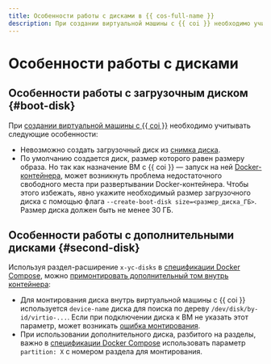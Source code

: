 ```yaml
---
title: Особенности работы с дисками в {{ cos-full-name }}
description: При создании виртуальной машины с {{ coi }} необходимо учитывать, некоторые особенности работы с дисками.
---
```


# Особенности работы с дисками

## Особенности работы с загрузочным диском {#boot-disk}

При [создании виртуальной машины с {{ coi }}](../tutorials/vm-create.md) необходимо учитывать следующие особенности:
* Невозможно создать загрузочный диск из [снимка диска](../../compute/concepts/snapshot.md).
* По умолчанию создается диск, размер которого равен размеру образа. Но так как назначение ВМ с {{ coi }} — запуск на ней [Docker-контейнера](/blog/posts/2022/03/docker-containers), может возникнуть проблема недостаточного свободного места при развертывании Docker-контейнера. Чтобы этого избежать, явно укажите необходимый размер загрузочного диска с помощью флага `--create-boot-disk size=<размер_диска_ГБ>`. Размер диска должен быть не менее 30 ГБ.

## Особенности работы с дополнительными дисками {#second-disk}

Используя раздел-расширение `x-yc-disks` в [спецификации Docker Compose](./coi-specifications.md#compose-spec), можно [примонтировать дополнительный том внутрь контейнера](../tutorials/vm-create-with-second-disk.md):
* Для монтирования диска внутрь виртуальной машины с {{ coi }} используется `device-name` диска для поиска по дереву `/dev/disk/by-id/virtio-...`. Если при подключении диска к ВМ не указать этот параметр, может возникать [ошибка монтирования](../error/index.md#disk-mount).
* При использовании дополнительного диска, разбитого на разделы, важно в [спецификации Docker Compose](./coi-specifications.md#compose-spec-example) использовать параметр `partition: X` с номером раздела для монтирования.
